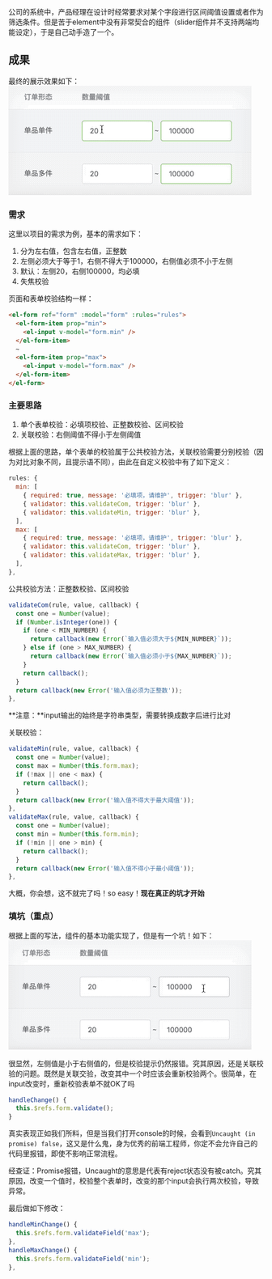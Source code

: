 公司的系统中，产品经理在设计时经常要求对某个字段进行区间阈值设置或者作为筛选条件。但是苦于element中没有非常契合的组件（slider组件并不支持两端均能设定），于是自己动手造了一个。

## 成果
最终的展示效果如下：
![](/vue/assets/threshold.gif)


### 需求
这里以项目的需求为例，基本的需求如下：
1. 分为左右值，包含左右值，正整数
2. 左侧必须大于等于1，右侧不得大于100000，右侧值必须不小于左侧
3. 默认：左侧20，右侧100000，均必填
4. 失焦校验

页面和表单校验结构一样：
```html
<el-form ref="form" :model="form" :rules="rules">
  <el-form-item prop="min">
    <el-input v-model="form.min" />
  </el-form-item>
  ~
  <el-form-item prop="max">
    <el-input v-model="form.max" />
  </el-form-item>
</el-form>
```

### 主要思路
1. 单个表单校验：必填项校验、正整数校验、区间校验
2. 关联校验：右侧阈值不得小于左侧阈值

根据上面的思路，单个表单的校验属于公共校验方法，关联校验需要分别校验（因为对比对象不同，且提示语不同），由此在自定义校验中有了如下定义：

```javascript
rules: {
  min: [
    { required: true, message: '必填项，请维护', trigger: 'blur' },
    { validator: this.validateCom, trigger: 'blur' },
    { validator: this.validateMin, trigger: 'blur' },
  ],
  max: [
    { required: true, message: '必填项，请维护', trigger: 'blur' },
    { validator: this.validateCom, trigger: 'blur' },
    { validator: this.validateMax, trigger: 'blur' },
  ],
},
```

公共校验方法：正整数校验、区间校验

```javascript
validateCom(rule, value, callback) {
  const one = Number(value);
  if (Number.isInteger(one)) {
    if (one < MIN_NUMBER) {
      return callback(new Error(`输入值必须大于${MIN_NUMBER}`));
    } else if (one > MAX_NUMBER) {
      return callback(new Error(`输入值必须小于${MAX_NUMBER}`));
    }
    return callback();
  }
  return callback(new Error('输入值必须为正整数'));
},
```
**注意：**input输出的始终是字符串类型，需要转换成数字后进行比对

关联校验：

```javascript
validateMin(rule, value, callback) {
  const one = Number(value);
  const max = Number(this.form.max);
  if (!max || one < max) {
    return callback();
  }
  return callback(new Error('输入值不得大于最大阈值'));
},
validateMax(rule, value, callback) {
  const one = Number(value);
  const min = Number(this.form.min);
  if (!min || one > min) {
    return callback();
  }
  return callback(new Error('输入值不得小于最小阈值'));
},
```

大概，你会想，这不就完了吗！so easy！**现在真正的坑才开始**

### 填坑（重点）

根据上面的写法，组件的基本功能实现了，但是有一个坑！如下：
![](/vue/assets/threshold2.gif)

很显然，左侧值是小于右侧值的，但是校验提示仍然报错。究其原因，还是关联校验的问题。既然是关联交验，改变其中一个时应该会重新校验两个。很简单，在input改变时，重新校验表单不就OK了吗

```javascript
handleChange() {
  this.$refs.form.validate();
}
```

真实表现正如我们所料，但是当我们打开console的时候，会看到`Uncaught (in promise) false`，这又是什么鬼，身为优秀的前端工程师，你定不会允许自己的代码里报错，即使不影响正常流程。

经查证：Promise报错，Uncaught的意思是代表有reject状态没有被catch。究其原因，改变一个值时，校验整个表单时，改变的那个input会执行两次校验，导致异常。

最后做如下修改：

```javascript
handleMinChange() {
  this.$refs.form.validateField('max');
},
handleMaxChange() {
  this.$refs.form.validateField('min');
},
```